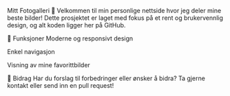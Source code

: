 Mitt Fotogalleri 🌟
Velkommen til min personlige nettside hvor jeg deler mine beste bilder! Dette prosjektet er laget med fokus på et rent og brukervennlig design, og alt koden ligger her på GitHub.

🚀 Funksjoner
Moderne og responsivt design

Enkel navigasjon

Visning av mine favorittbilder


🤝 Bidrag
Har du forslag til forbedringer eller ønsker å bidra? Ta gjerne kontakt eller send inn en pull request!
